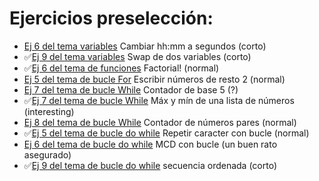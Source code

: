 # Ejercicios preselección:

- [Ej 6 del tema variables](../JS/1.Variables/6.js) Cambiar hh:mm a segundos (corto)
- ✅[Ej 9 del tema variables](../JS/1.Variables/9.js) Swap de dos variables (corto)
- ✅[Ej 6 del tema de funciones](../JS/7.Funciones/6.js) Factorial! (normal)
- [Ej 5 del tema de bucle For](../JS/4.For/5.js) Escribir números de resto 2 (normal)
- [Ej 7 del tema de bucle While](../JS/4.For/7.js) Contador de base 5 (?)
- ✅[Ej 7 del tema de bucle While](../JS/5.While/7.js) Máx y mín de una lista de números (interesting)
- [Ej 8 del tema de bucle While](../JS/5.While/8.js) Contador de números pares (normal)
- ✅[Ej 5 del tema de bucle do while](../JS/6.Do_while/5.js) Repetir caracter con bucle (normal)
- [Ej 6 del tema de bucle do while](../JS/6.Do_while/6.js) MCD con bucle (un buen rato asegurado)
- ✅[Ej 9 del tema de bucle do while](../JS/6.Do_while/9.js) secuencia ordenada (corto)